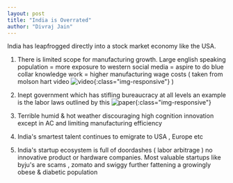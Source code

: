 ```yaml
---
layout: post
title: "India is Overrated"
author: "Divraj Jain"
---
```


India has leapfrogged directly into a stock market economy like the USA. 

1) There is limited scope for manufacturing growth. Large english speaking population = more exposure to western social media = aspire to do blue collar knowledge work = higher manufacturing wage costs ( taken from molson hart video ![video](https://twitter.com/Molson_Hart/status/1839648904054464640){:class="img-responsive"} )


3) Inept government which has stifling bureaucracy at all levels an example is the labor laws outlined by this ![paper](https://the1991project.com/writing/papers/why-indian-firms-dont-scale-labor-edition){:class="img-responsive"}

4) Terrible humid & hot weather discouraging high cognition innovation except in AC and limiting manufacturing efficiency

5) India's smartest talent continues to emigrate to USA , Europe etc

6) India's startup ecosystem is full of doordashes ( labor arbitrage ) no innovative product or hardware companies. Most valuable startups like byju's are scams , zomato and swiggy further fattening a growingly obese & diabetic population
